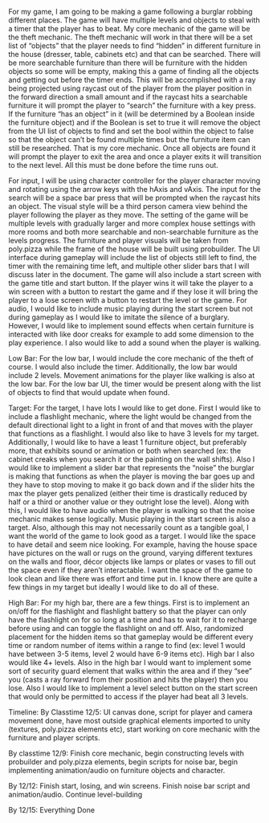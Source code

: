 For my game, I am going to be making a game following a burglar robbing different places. The game will have multiple levels and objects to steal with a timer that the player has to beat. My core mechanic of the game will be the theft mechanic. The theft mechanic will work in that there will be a set list of “objects” that the player needs to find “hidden” in different furniture in the house (dresser, table, cabinets etc) and that can be searched. There will be more searchable furniture than there will be furniture with the hidden objects so some will be empty, making this a game of finding all the objects and getting out before the timer ends. This will be accomplished with a ray being projected using raycast out of the player from the player position in the forward direction a small amount and if the raycast hits a searchable furniture it will prompt the player to “search” the furniture with a key press. If the furniture “has an object” in it (will be determined by a Boolean inside the furniture object) and if the Boolean is set to true it will remove the object from the UI list of objects to find and set the bool within the object to false so that the object can’t be found multiple times but the furniture item can still be researched. That is my core mechanic. Once all objects are found it will prompt the player to exit the area and once a player exits it will transition to the next level. All this must be done before the time runs out. 

For input, I will be using character controller for the player character moving and rotating using the arrow keys with the hAxis and vAxis. The input for the search will be a space bar press that will be prompted when the raycast hits an object. The visual style will be a third person camera view behind the player following the player as they move. The setting of the game will be multiple levels with gradually larger and more complex house settings with more rooms and both more searchable and non-searchable furniture as the levels progress. The furniture and player visuals will be taken from poly.pizza while the frame of the house will be built using probuilder. The UI interface during gameplay will include the list of objects still left to find, the timer with the remaining time left, and multiple other slider bars that I will discuss later in the document. The game will also include a start screen with the game title and start button. If the player wins it will take the player to a win screen with a button to restart the game and if they lose it will bring the player to a lose screen with a button to restart the level or the game. For audio, I would like to include music playing during the start screen but not during gameplay as I would like to imitate the silence of a burglary. However, I would like to implement sound effects when certain furniture is interacted with like door creaks for example to add some dimension to the play experience. I also would like to add a sound when the player is walking. 

Low Bar: For the low bar, I would include the core mechanic of the theft of course. I would also include the timer. Additionally, the low bar would include 2 levels. Movement animations for the player like walking is also at the low bar. For the low bar UI, the timer would be present along with the list of objects to find that would update when found. 

Target: For the target, I have lots I would like to get done. First I would like to include a flashlight mechanic, where the light would be changed from the default directional light to a light in front of and that moves with the player that functions as a flashlight. I would also like to have 3 levels for my target. Additionally, I would like to have a least 1 furniture object, but preferably more, that exhibits sound or animation or both when searched (ex: the cabinet creaks when you search it or the painting on the wall shifts). Also I would like to implement a slider bar that represents the “noise” the burglar is making that functions as when the player is moving the bar goes up and they have to stop moving to make it go back down and if the slider hits the max the player gets penalized (either their time is drastically reduced by half or a third or another value or they outright lose the level). Along with this, I would like to have audio when the player is walking so that the noise mechanic makes sense logically. Music playing in the start screen is also a target. Also, although this may not necessarily count as a tangible goal, I want the world of the game to look good as a target. I would like the space to have detail and seem nice looking. For example, having the house space have pictures on the wall or rugs on the ground, varying different textures on the walls and floor, décor objects like lamps or plates or vases to fill out the space even if they aren’t interactable. I want the space of the game to look clean and like there was effort and time put in. I know there are quite a few things in my target but ideally I would like to do all of these.

High Bar: For my high bar, there are a few things. First is to implement an on/off for the flashlight and flashlight battery so that the player can only have the flashlight on for so long at a time and has to wait for it to recharge before using and can toggle the flashlight on and off. Also, randomized placement for the hidden items so that gameplay would be different every time or random number of items within a range to find (ex: level 1 would have between 3-5 items, level 2 would have 6-9 items etc). High bar I also would like 4+ levels. Also in the high bar I would want to implement some sort of security guard element that walks within the area and if they “see” you (casts a ray forward from their position and hits the player) then you lose. Also I would like to implement a level select button on the start screen that would only be permitted to access if the player had beat all 3 levels.

Timeline:
By Classtime 12/5: UI canvas done, script for player and camera movement done, have most outside graphical elements imported to unity (textures, poly.pizza elements etc), start working on core mechanic with the furniture and player scripts.

By classtime 12/9: Finish core mechanic, begin constructing levels with probuilder and poly.pizza elements, begin scripts for noise bar, begin implementing animation/audio on furniture objects and character.

By 12/12: Finish start, losing, and win screens. Finish noise bar script and animation/audio. Continue level-building

By 12/15: Everything Done
